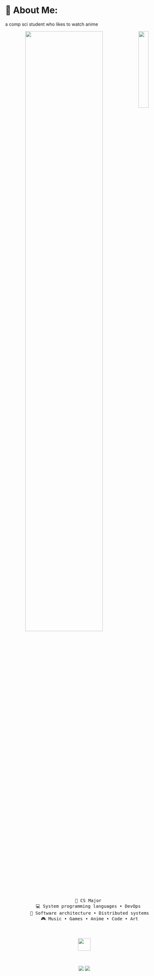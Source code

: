 # 💫 About Me:
a comp sci student who likes to watch anime
<div align="center">
<img src="https://github.com/innng/innng/assets/26755058/5e0ce0fb-c544-4f8c-a307-5849165746d0" width="25%" align="right" />
<img src="https://readme-typing-svg.demolab.com?font=Inconsolata&weight=500&size=50&duration=4000&pause=300&color=A7A459&center=true&vCenter=true&multiline=true&repeat=false&random=false&width=1300&height=140&lines=Hello+hello;I'm+Levi%2C+I+like+to+know+about+everything+%E2%9C%A9" width="70%" />
<br><br>
<pre>
    💼 CS Major 
    💻 System programming languages • DevOps 
    📖 Software architecture • Distributed systems
    🎮 Music • Games • Anime • Code • Art
</pre>
<br><br>
<img src="https://raw.githubusercontent.com/innng/innng/master/assets/kyubey.gif" height="40" />
<br><br><br>
    
[![](https://img.shields.io/badge/linkedin-0a66c2)](http://linkedin.com/in/idkneeraj)
[![](https://img.shields.io/badge/mastodon-6364ff)]()
</div>
